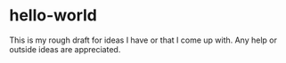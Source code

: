 # hello-world

   This is my rough draft for ideas I have or that I come up with. Any help or outside ideas are appreciated. 

